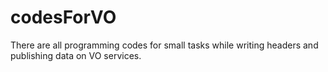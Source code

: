 # codesForVO
There are all programming codes for small tasks while writing headers and publishing data on VO services.
